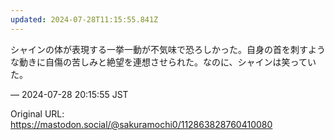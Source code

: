 ```yaml
---
updated: 2024-07-28T11:15:55.841Z
---
```


<p>シャインの体が表現する一挙一動が不気味で恐ろしかった。自身の首を刺すような動きに自傷の苦しみと絶望を連想させられた。なのに、シャインは笑っていた。</p>

&mdash; 2024-07-28 20:15:55 JST

Original URL: https://mastodon.social/@sakuramochi0/112863828760410080
